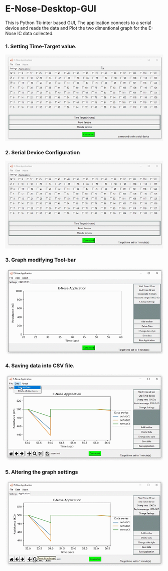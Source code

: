 # E-Nose-Desktop-GUI

This is Python Tk-inter based GUI, The application connects to a serial device and reads the data and Plot the two dimentional graph for the E-Nose IC data collected.

### 1. Setting Time-Target value.

<p align="left">
  <img  src="./images/1.gif">
</p>  


### 2. Serial Device Configuration

<p align="left">
  <img  src="./images/2.gif">
</p>  


### 3. Graph modifying Tool-bar

<p align="left">
  <img  src="./images/3.gif">
</p>  


### 4. Saving data into CSV file.

<p align="left">
  <img  src="./images/4.gif">
</p>  


### 5. Altering the graph settings

<p align="left">
  <img  src="./images/5.gif">
</p>  

